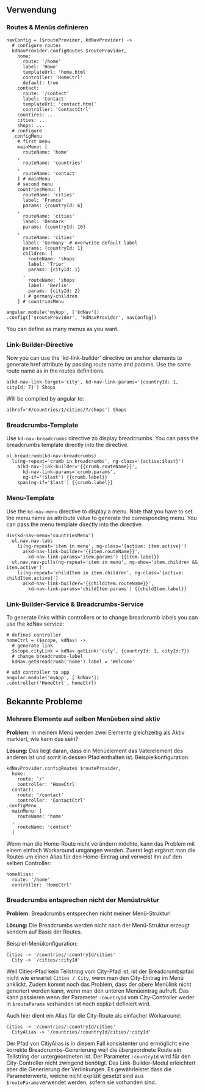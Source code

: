 ## Verwendung
### Routes & Menüs definieren
    navConfig = ($routeProvider, kdNavProvider) ->
      # configure routes
      kdNavProvider.configRoutes $routeProvider,
        home:
          route: '/home'
          label: 'Home'
          templateUrl: 'home.html'
          controller: 'HomeCtrl'
          default: true
        contact:
          route: '/contact'
          label: 'Contact'
          templateUrl: 'contact.html'
          controller: 'ContactCtrl'
        countires: ...
        cities: ...
        shops: ...
      # configure 
      .configMenu 
        # first menu
        mainMenu: [
          routeName: 'home'
        ,
          routeName: 'countries'
        ,
          routeName: 'contact'
        ] # mainMenu
        # second menu
        countriesMenu: [
          routeName: 'cities'
          label: 'France'
          params: {countryId: 6}
        , 
          routeName: 'cities'
          label: 'Denmark'
          params: {countryId: 10}
        ,
          routeName: 'cities'
          label: 'Germany' # overwrite default label
          params: {countryId: 1}
          children: [
            routeName: 'shops'
            label: 'Trier'
            params: {cityId: 1}
          ,
            routeName: 'shops'
            label: 'Berlin'
            params: {cityId: 2}
          ] # germany-children
        ] # countriesMenu 

    angular.module('myApp', ['kdNav'])
    .config(['$routeProvider', 'kdNavProvider', navConfig])

You can define as many menus as you want.


### Link-Builder-Directive
Now you can use the 'kd-link-builder' directive on anchor elements to generate href attribute by passing route name and params. Use the same route name as in the routes definitions.  

    a(kd-nav-link-target='city', kd-nav-link-params='{countryId: 1, cityId: 7}') Shops

Will be compiled by angular to:
      
    a(href='#/countries/1/cities/7/shops') Shops

### Breadcrumbs-Template
Use `kd-nav-breadcrumbs` directive zo display breadcrumbs. You can pass the breadcrumbs template directly into the directive.

    ol.breadcrumb(kd-nav-breadcrumbs)
      li(ng-repeat='crumb in breadcrumbs', ng-class='{active:$last}')
        a(kd-nav-link-builder='{{crumb.routeName}}', 
          kd-nav-link-params='crumb.params', 
          ng-if='!$last') {{crumb.label}}
        span(ng-if='$last') {{crumb.label}}

### Menu-Template
Use the `kd-nav-menu` directive to display a menu. Note that you have to set the menu name as attribute value to generate the corresponding menu. You can pass the menu template directly into the directive. 

    div(kd-nav-menu='countriesMenu')
      ul.nav.nav-tabs
        li(ng-repeat='item in menu', ng-class='{active: item.active}')
          a(kd-nav-link-builder='{{item.routeName}}', 
            kd-nav-link-params='item.params') {{item.label}}
      ul.nav.nav-pills(ng-repeat='item in menu', ng-show='item.children && item.active')
        li(ng-repeat='childItem in item.children', ng-class='{active: childItem.active}')
          a(kd-nav-link-builder='{{childItem.routeName}}', 
            kd-nav-link-params='childItem.params') {{childItem.label}}

### Link-Builder-Service & Breadcrumbs-Service
To generate links within controllers or to change breadcrumb labels you can use the kdNav service:

    # defines controller
    homeCtrl = ($scope, kdNav) ->
      # generate link
      $scope.cityLink = kdNav.getLink('city', {countryId: 1, cityId:7})
      # change breadcrumbs-label
      kdNav.getBreadcrumb('home').label = 'Welcome'

    # add controller to app
    angular.module('myApp', ['kdNav'])
    .controller('HomeCtrl', homeCtrl)


## Bekannte Probleme

### Mehrere Elemente auf selben Menüeben sind aktiv
**Problem:**
In meinem Menü werden zwei Elemente gleichzeitig als Aktiv markiert, wie kann das sein?

**Lösung:**
Das liegt daran, dass ein Menüelement das Vaterelement des anderen ist und somit in dessen Pfad enthalten ist. 
Beispielkonfiguration:

    kdNavProvider.configRoutes $routeProvider,
      home:
        route: '/'
        controller: 'HomeCtrl'
      contact:
        route: '/contact'
        controller: 'ContactCtrl'
    .configMenu
      mainMenu: [
        routeName: 'home'
      ,
        routeName: 'contact'
      ]

Wenn man die Home-Route nicht verändern möchte, kann das Problem mit einem einfach Workaround umgangen werden. Zuerst legt ergänzt man die Routes um einen Alias für den Home-Eintrag und verweist ihn auf den selben Controller:

    homeAlias:
      route: '/home'
      controller: 'HomeCtrl'

### Breadcrumbs entsprechen nicht der Menüstruktur
**Problem:** 
Breadcrumbs entsprechen nicht meiner Menü-Struktur!

**Lösung:**
Die Breadcrumbs werden nicht nach der Menü-Struktur erzeugt sondern auf Basis der Routes. 

Beispiel-Menükonfiguration:

    Cities -> '/countries/:countryId/cities'
      City -> '/cities/:cityId'

Weil Cities-Pfad kein Teilstring vom City-Pfad ist, ist der Breadcrumbspfad nicht wie erwartet `Cities / City`, wenn man den City-Eintrag im Menü anklickt. Zudem kommt noch das Problem, dass der obere Menülink nicht generiert werden kann, wenn man den unteren Menüeintrag aufruft. Das kann passieren wenn der Parameter `:countryId` vom City-Controller weder in `$routeParams` vorhanden ist noch explizit definiert wird.

Auch hier dient ein Alias für die City-Route als einfacher Workaround:

    Cities -> '/countries/:countryId/cities'
      CityAlias -> '/countries/:countryId/cities/:cityId'

Der Pfad von CitiyAlias is in diesem Fall konsistenter und ermöglicht eine korrekte Breadcrumbs-Generierung weil die übergeordnete Route ein Teilstring der untergeordneten ist. Der Parameter `:countryId` wird für den City-Controller nicht zwingend benötigt. Das Link-Builder-Modul erleichtert aber die Generierung der Verlinkungen. Es gewährleistet dass die Parameterwerte, welche nicht explizit gesetzt sind aus `$routeParams`verwendet werden, sofern sie vorhanden sind.
